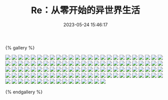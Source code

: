﻿---
title: Re：从零开始的异世界生活
date: 2023-05-24 15:46:17
comments: false
---

{% gallery %}

![](https://cdn.jsdelivr.net/gh/1405720461/images@master/rem/1.webp)
![](https://cdn.jsdelivr.net/gh/1405720461/images@master/rem/2.webp)
![](https://cdn.jsdelivr.net/gh/1405720461/images@master/rem/3.webp)
![](https://cdn.jsdelivr.net/gh/1405720461/images@master/rem/4.webp)
![](https://cdn.jsdelivr.net/gh/1405720461/images@master/rem/5.webp)
![](https://cdn.jsdelivr.net/gh/1405720461/images@master/rem/6.webp)
![](https://cdn.jsdelivr.net/gh/1405720461/images@master/rem/7.webp)
![](https://cdn.jsdelivr.net/gh/1405720461/images@master/rem/8.webp)
![](https://cdn.jsdelivr.net/gh/1405720461/images@master/rem/9.webp)
![](https://cdn.jsdelivr.net/gh/1405720461/images@master/rem/10.webp)
![](https://cdn.jsdelivr.net/gh/1405720461/images@master/rem/11.webp)
![](https://cdn.jsdelivr.net/gh/1405720461/images@master/rem/12.webp)
![](https://cdn.jsdelivr.net/gh/1405720461/images@master/rem/13.webp)
![](https://cdn.jsdelivr.net/gh/1405720461/images@master/rem/14.webp)
![](https://cdn.jsdelivr.net/gh/1405720461/images@master/rem/15.webp)
![](https://cdn.jsdelivr.net/gh/1405720461/images@master/rem/16.webp)
![](https://cdn.jsdelivr.net/gh/1405720461/images@master/rem/17.webp)
![](https://cdn.jsdelivr.net/gh/1405720461/images@master/rem/18.webp)
![](https://cdn.jsdelivr.net/gh/1405720461/images@master/rem/19.webp)
![](https://cdn.jsdelivr.net/gh/1405720461/images@master/rem/20.webp)
![](https://cdn.jsdelivr.net/gh/1405720461/images@master/rem/21.webp)
![](https://cdn.jsdelivr.net/gh/1405720461/images@master/rem/22.webp)
![](https://cdn.jsdelivr.net/gh/1405720461/images@master/rem/23.webp)
![](https://cdn.jsdelivr.net/gh/1405720461/images@master/rem/24.webp)
![](https://cdn.jsdelivr.net/gh/1405720461/images@master/rem/25.webp)
![](https://cdn.jsdelivr.net/gh/1405720461/images@master/rem/26.webp)
![](https://cdn.jsdelivr.net/gh/1405720461/images@master/rem/27.webp)
![](https://cdn.jsdelivr.net/gh/1405720461/images@master/rem/28.webp)
![](https://cdn.jsdelivr.net/gh/1405720461/images@master/rem/29.webp)
![](https://cdn.jsdelivr.net/gh/1405720461/images@master/rem/30.webp)
![](https://cdn.jsdelivr.net/gh/1405720461/images@master/rem/31.webp)
![](https://cdn.jsdelivr.net/gh/1405720461/images@master/rem/32.webp)
![](https://cdn.jsdelivr.net/gh/1405720461/images@master/rem/33.webp)
![](https://cdn.jsdelivr.net/gh/1405720461/images@master/rem/34.webp)
![](https://cdn.jsdelivr.net/gh/1405720461/images@master/rem/35.webp)
![](https://cdn.jsdelivr.net/gh/1405720461/images@master/rem/36.webp)
![](https://cdn.jsdelivr.net/gh/1405720461/images@master/rem/37.webp)
![](https://cdn.jsdelivr.net/gh/1405720461/images@master/rem/38.webp)
![](https://cdn.jsdelivr.net/gh/1405720461/images@master/rem/39.webp)
![](https://cdn.jsdelivr.net/gh/1405720461/images@master/rem/40.webp)
![](https://cdn.jsdelivr.net/gh/1405720461/images@master/rem/41.webp)
![](https://cdn.jsdelivr.net/gh/1405720461/images@master/rem/42.webp)
![](https://cdn.jsdelivr.net/gh/1405720461/images@master/rem/43.webp)
![](https://cdn.jsdelivr.net/gh/1405720461/images@master/rem/44.webp)
![](https://cdn.jsdelivr.net/gh/1405720461/images@master/rem/45.webp)
![](https://cdn.jsdelivr.net/gh/1405720461/images@master/rem/46.webp)
![](https://cdn.jsdelivr.net/gh/1405720461/images@master/rem/47.webp)
![](https://cdn.jsdelivr.net/gh/1405720461/images@master/rem/48.webp)
![](https://cdn.jsdelivr.net/gh/1405720461/images@master/rem/49.webp)
![](https://cdn.jsdelivr.net/gh/1405720461/images@master/rem/50.webp)
![](https://cdn.jsdelivr.net/gh/1405720461/images@master/rem/51.webp)
![](https://cdn.jsdelivr.net/gh/1405720461/images@master/rem/52.webp)
![](https://cdn.jsdelivr.net/gh/1405720461/images@master/rem/53.webp)
![](https://cdn.jsdelivr.net/gh/1405720461/images@master/rem/54.webp)
![](https://cdn.jsdelivr.net/gh/1405720461/images@master/rem/55.webp)
![](https://cdn.jsdelivr.net/gh/1405720461/images@master/rem/56.webp)
![](https://cdn.jsdelivr.net/gh/1405720461/images@master/rem/57.webp)
![](https://cdn.jsdelivr.net/gh/1405720461/images@master/rem/58.webp)
![](https://cdn.jsdelivr.net/gh/1405720461/images@master/rem/59.webp)
![](https://cdn.jsdelivr.net/gh/1405720461/images@master/rem/60.webp)
![](https://cdn.jsdelivr.net/gh/1405720461/images@master/rem/61.webp)
![](https://cdn.jsdelivr.net/gh/1405720461/images@master/rem/62.webp)
![](https://cdn.jsdelivr.net/gh/1405720461/images@master/rem/63.webp)
![](https://cdn.jsdelivr.net/gh/1405720461/images@master/rem/64.webp)
![](https://cdn.jsdelivr.net/gh/1405720461/images@master/rem/65.webp)
![](https://cdn.jsdelivr.net/gh/1405720461/images@master/rem/66.webp)
![](https://cdn.jsdelivr.net/gh/1405720461/images@master/rem/67.webp)
![](https://cdn.jsdelivr.net/gh/1405720461/images@master/rem/68.webp)
![](https://cdn.jsdelivr.net/gh/1405720461/images@master/rem/69.webp)
![](https://cdn.jsdelivr.net/gh/1405720461/images@master/rem/70.webp)
![](https://cdn.jsdelivr.net/gh/1405720461/images@master/rem/71.webp)
![](https://cdn.jsdelivr.net/gh/1405720461/images@master/rem/72.webp)
![](https://cdn.jsdelivr.net/gh/1405720461/images@master/rem/73.webp)
![](https://cdn.jsdelivr.net/gh/1405720461/images@master/rem/74.webp)
![](https://cdn.jsdelivr.net/gh/1405720461/images@master/rem/75.webp)
![](https://cdn.jsdelivr.net/gh/1405720461/images@master/rem/76.webp)
![](https://cdn.jsdelivr.net/gh/1405720461/images@master/rem/77.webp)
![](https://cdn.jsdelivr.net/gh/1405720461/images@master/rem/78.webp)
![](https://cdn.jsdelivr.net/gh/1405720461/images@master/rem/79.webp)
![](https://cdn.jsdelivr.net/gh/1405720461/images@master/rem/80.webp)
![](https://cdn.jsdelivr.net/gh/1405720461/images@master/rem/81.webp)
![](https://cdn.jsdelivr.net/gh/1405720461/images@master/rem/82.webp)
![](https://cdn.jsdelivr.net/gh/1405720461/images@master/rem/83.webp)
![](https://cdn.jsdelivr.net/gh/1405720461/images@master/rem/84.webp)
![](https://cdn.jsdelivr.net/gh/1405720461/images@master/rem/85.webp)
![](https://cdn.jsdelivr.net/gh/1405720461/images@master/rem/86.webp)
![](https://cdn.jsdelivr.net/gh/1405720461/images@master/rem/87.webp)
![](https://cdn.jsdelivr.net/gh/1405720461/images@master/rem/88.webp)
![](https://cdn.jsdelivr.net/gh/1405720461/images@master/rem/89.webp)
![](https://cdn.jsdelivr.net/gh/1405720461/images@master/rem/90.webp)
![](https://cdn.jsdelivr.net/gh/1405720461/images@master/rem/91.webp)
![](https://cdn.jsdelivr.net/gh/1405720461/images@master/rem/92.webp)
![](https://cdn.jsdelivr.net/gh/1405720461/images@master/rem/93.webp)
![](https://cdn.jsdelivr.net/gh/1405720461/images@master/rem/94.webp)
![](https://cdn.jsdelivr.net/gh/1405720461/images@master/rem/95.webp)
![](https://cdn.jsdelivr.net/gh/1405720461/images@master/rem/96.webp)
![](https://cdn.jsdelivr.net/gh/1405720461/images@master/rem/97.webp)
![](https://cdn.jsdelivr.net/gh/1405720461/images@master/rem/98.webp)
![](https://cdn.jsdelivr.net/gh/1405720461/images@master/rem/99.webp)
![](https://cdn.jsdelivr.net/gh/1405720461/images@master/rem/100.webp)
![](https://cdn.jsdelivr.net/gh/1405720461/images@master/rem/101.webp)
![](https://cdn.jsdelivr.net/gh/1405720461/images@master/rem/102.webp)
![](https://cdn.jsdelivr.net/gh/1405720461/images@master/rem/103.webp)
![](https://cdn.jsdelivr.net/gh/1405720461/images@master/rem/104.webp)
![](https://cdn.jsdelivr.net/gh/1405720461/images@master/rem/105.webp)
![](https://cdn.jsdelivr.net/gh/1405720461/images@master/rem/106.webp)
![](https://cdn.jsdelivr.net/gh/1405720461/images@master/rem/107.webp)
![](https://cdn.jsdelivr.net/gh/1405720461/images@master/rem/108.webp)
![](https://cdn.jsdelivr.net/gh/1405720461/images@master/rem/109.webp)
![](https://cdn.jsdelivr.net/gh/1405720461/images@master/rem/110.webp)
![](https://cdn.jsdelivr.net/gh/1405720461/images@master/rem/111.webp)
![](https://cdn.jsdelivr.net/gh/1405720461/images@master/rem/112.webp)
![](https://cdn.jsdelivr.net/gh/1405720461/images@master/rem/113.webp)
![](https://cdn.jsdelivr.net/gh/1405720461/images@master/rem/114.webp)
![](https://cdn.jsdelivr.net/gh/1405720461/images@master/rem/115.webp)
![](https://cdn.jsdelivr.net/gh/1405720461/images@master/rem/116.webp)

{% endgallery %}
